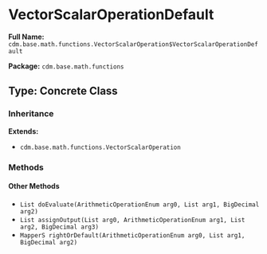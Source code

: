 # VectorScalarOperationDefault

**Full Name:** `cdm.base.math.functions.VectorScalarOperation$VectorScalarOperationDefault`

**Package:** `cdm.base.math.functions`

## Type: Concrete Class

### Inheritance

**Extends:**
- `cdm.base.math.functions.VectorScalarOperation`

### Methods

#### Other Methods

- `List doEvaluate(ArithmeticOperationEnum arg0, List arg1, BigDecimal arg2)`
- `List assignOutput(List arg0, ArithmeticOperationEnum arg1, List arg2, BigDecimal arg3)`
- `MapperS rightOrDefault(ArithmeticOperationEnum arg0, List arg1, BigDecimal arg2)`

